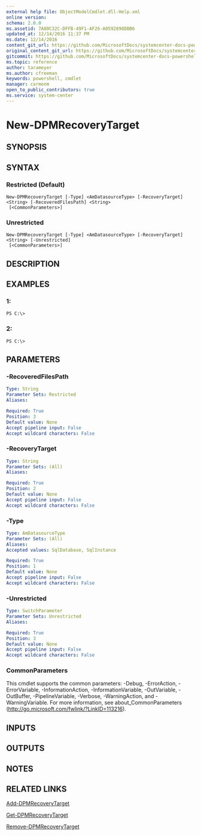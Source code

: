 ```yaml
---
external help file: ObjectModelCmdlet.dll-Help.xml
online version: 
schema: 2.0.0
ms.assetid: 7A80C32C-DFFB-49F1-AF26-A0592898DBB6
updated_at: 12/14/2016 11:37 PM
ms.date: 12/14/2016
content_git_url: https://github.com/MicrosoftDocs/systemcenter-docs-powershell/blob/master/systemcenter-cmdlets/SystemCenter2016/DataProtectionManager/v1/New-DPMRecoveryTarget.md
original_content_git_url: https://github.com/MicrosoftDocs/systemcenter-docs-powershell/blob/master/systemcenter-cmdlets/SystemCenter2016/DataProtectionManager/v1/New-DPMRecoveryTarget.md
gitcommit: https://github.com/MicrosoftDocs/systemcenter-docs-powershell/blob/ddd0fefc9adaabb9394eb6c21b33370913d1830d/systemcenter-cmdlets/SystemCenter2016/DataProtectionManager/v1/New-DPMRecoveryTarget.md
ms.topic: reference
author: tarameyer
ms.author: cfreeman
keywords: powershell, cmdlet
manager: carmonm
open_to_public_contributors: true
ms.service: system-center
---
```


# New-DPMRecoveryTarget

## SYNOPSIS

## SYNTAX

### Restricted (Default)
```
New-DPMRecoveryTarget [-Type] <AmDatasourceType> [-RecoveryTarget] <String> [-RecoveredFilesPath] <String>
 [<CommonParameters>]
```

### Unrestricted
```
New-DPMRecoveryTarget [-Type] <AmDatasourceType> [-RecoveryTarget] <String> [-Unrestricted]
 [<CommonParameters>]
```

## DESCRIPTION

## EXAMPLES

### 1:
```
PS C:\>
```

### 2:
```
PS C:\>
```

## PARAMETERS

### -RecoveredFilesPath


```yaml
Type: String
Parameter Sets: Restricted
Aliases: 

Required: True
Position: 3
Default value: None
Accept pipeline input: False
Accept wildcard characters: False
```

### -RecoveryTarget


```yaml
Type: String
Parameter Sets: (All)
Aliases: 

Required: True
Position: 2
Default value: None
Accept pipeline input: False
Accept wildcard characters: False
```

### -Type


```yaml
Type: AmDatasourceType
Parameter Sets: (All)
Aliases: 
Accepted values: SqlDatabase, SqlInstance

Required: True
Position: 1
Default value: None
Accept pipeline input: False
Accept wildcard characters: False
```

### -Unrestricted


```yaml
Type: SwitchParameter
Parameter Sets: Unrestricted
Aliases: 

Required: True
Position: 3
Default value: None
Accept pipeline input: False
Accept wildcard characters: False
```

### CommonParameters
This cmdlet supports the common parameters: -Debug, -ErrorAction, -ErrorVariable, -InformationAction, -InformationVariable, -OutVariable, -OutBuffer, -PipelineVariable, -Verbose, -WarningAction, and -WarningVariable. For more information, see about_CommonParameters (http://go.microsoft.com/fwlink/?LinkID=113216).

## INPUTS

## OUTPUTS

## NOTES

## RELATED LINKS

[Add-DPMRecoveryTarget](xref:SystemCenter2016/DataProtectionManager/v1/Add-DPMRecoveryTarget.md)

[Get-DPMRecoveryTarget](xref:SystemCenter2016/DataProtectionManager/v1/Get-DPMRecoveryTarget.md)

[Remove-DPMRecoveryTarget](xref:SystemCenter2016/DataProtectionManager/v1/Remove-DPMRecoveryTarget.md)

